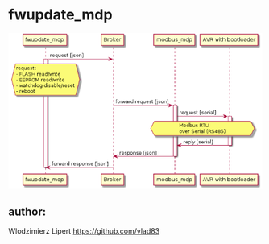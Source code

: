# fwupdate_mdp

![diagram](diagrams/firmware_update.png)

## author:
Wlodzimierz Lipert https://github.com/vlad83
